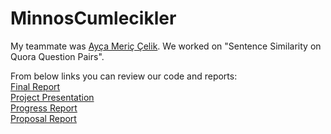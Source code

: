 # MinnosCumlecikler<br>

My teammate was [Ayça Meriç Çelik](https://github.com/MericCelik). We worked on "Sentence Similarity on Quora Question Pairs".<br>

From below links you can review our code and reports:<br>
[Final Report](https://github.com/HaaaToka/MinnosCumlecikler/blob/master/BBM497_Project_Final_Report.pdf)<br>
[Project Presentation](https://github.com/HaaaToka/MinnosCumlecikler/blob/master/NLPFinalPresentation.pptx)<br>
[Progress Report](https://github.com/HaaaToka/MinnosCumlecikler/blob/master/BBM497%20-%20Project_Progress.pdf)<br>
[Proposal Report](https://github.com/HaaaToka/MinnosCumlecikler/blob/master/bbm497%20-%20Project%20Proposal.pdf)